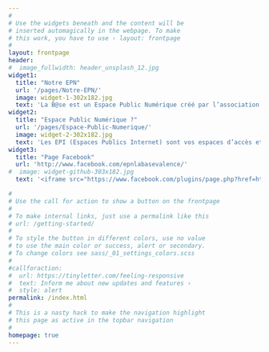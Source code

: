```yaml
---
#
# Use the widgets beneath and the content will be
# inserted automagically in the webpage. To make
# this work, you have to use › layout: frontpage
#
layout: frontpage
header:
#  image_fullwidth: header_unsplash_12.jpg
widget1:
  title: "Notre EPN"
  url: '/pages/Notre-EPN/'
  image: widget-1-302x182.jpg
  text: 'La B@se est un Espace Public Numérique créé par l’association Cyber Emploi Drôme Ardèche et situé en centre-ville à Valence. Nous faisons aussi partie du réseau Cyberbase. Nous essayons de contribuer à la réduction de le « fracture numérique » en aidant les personnes les + éloignées de l’usage de ces technologies pour diverses raisons notamment financières, à se les approprier.'
widget2:
  title: "Espace Public Numérique ?"
  url: '/pages/Espace-Public-Numerique/'
  image: widget-2-302x182.jpg
  text: 'Les EPI (Espaces Publics Internet) sont vos espaces d’accès et de sensibilisation aux usages numériques. Initiez-vous aux outils informatiques, connectez-vous à Internet, découvrez les possibilités que vous offre le numérique, quels que soient vos besoins et envies. Les EPI, ce sont aussi des espaces de vie, favorisant le rapprochement et l’échange, la découverte et les connaissances…'
widget3:
  title: "Page Facebook"
  url: 'http://www.facebook.com/epnlabasevalence/'
#  image: widget-github-303x182.jpg
  text: '<iframe src="https://www.facebook.com/plugins/page.php?href=https%3A%2F%2Fwww.facebook.com%2FEPN-La-Base-Formations-Solidaires-386282618245673&tabs=timeline&width=340&height=500&small_header=true&adapt_container_width=true&hide_cover=false&show_facepile=false&appId" width="340" height="500" style="border:none;overflow:hidden" scrolling="no" frameborder="0" allowTransparency="true"></iframe>'

#
# Use the call for action to show a button on the frontpage
#
# To make internal links, just use a permalink like this
# url: /getting-started/
#
# To style the button in different colors, use no value
# to use the main color or success, alert or secondary.
# To change colors see sass/_01_settings_colors.scss
#
#callforaction:
#  url: https://tinyletter.com/feeling-responsive
#  text: Inform me about new updates and features ›
#  style: alert
permalink: /index.html
#
# This is a nasty hack to make the navigation highlight
# this page as active in the topbar navigation
#
homepage: true
---
```

